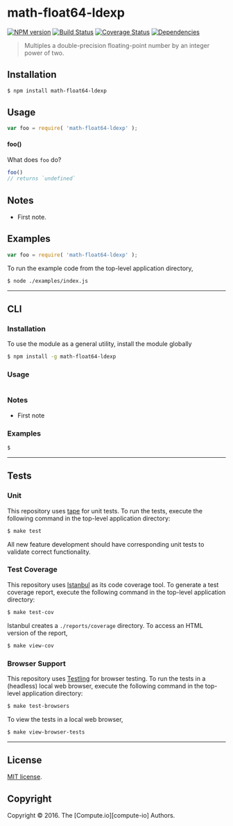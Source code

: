 math-float64-ldexp
===
[![NPM version][npm-image]][npm-url] [![Build Status][build-image]][build-url] [![Coverage Status][coverage-image]][coverage-url] [![Dependencies][dependencies-image]][dependencies-url]

> Multiples a double-precision floating-point number by an integer power of two.


## Installation

``` bash
$ npm install math-float64-ldexp
```


## Usage

``` javascript
var foo = require( 'math-float64-ldexp' );
```

#### foo()

What does `foo` do?

``` javascript
foo()
// returns `undefined`
```


## Notes

*	First note.


## Examples

``` javascript
var foo = require( 'math-float64-ldexp' );
```

To run the example code from the top-level application directory,

``` bash
$ node ./examples/index.js
```


---
## CLI

### Installation

To use the module as a general utility, install the module globally

``` bash
$ npm install -g math-float64-ldexp
```


### Usage

``` bash

```


### Notes

* 	First note


### Examples

``` bash
$
```


---
## Tests

### Unit

This repository uses [tape][tape] for unit tests. To run the tests, execute the following command in the top-level application directory:

``` bash
$ make test
```

All new feature development should have corresponding unit tests to validate correct functionality.


### Test Coverage

This repository uses [Istanbul][istanbul] as its code coverage tool. To generate a test coverage report, execute the following command in the top-level application directory:

``` bash
$ make test-cov
```

Istanbul creates a `./reports/coverage` directory. To access an HTML version of the report,

``` bash
$ make view-cov
```


### Browser Support

This repository uses [Testling][testling] for browser testing. To run the tests in a (headless) local web browser, execute the following command in the top-level application directory:

``` bash
$ make test-browsers
```

To view the tests in a local web browser,

``` bash
$ make view-browser-tests
```

<!-- [![browser support][browsers-image]][browsers-url] -->


---
## License

[MIT license](http://opensource.org/licenses/MIT).


## Copyright

Copyright &copy; 2016. The [Compute.io][compute-io] Authors.


[npm-image]: http://img.shields.io/npm/v/math-float64-ldexp.svg
[npm-url]: https://npmjs.org/package/math-float64-ldexp

[build-image]: http://img.shields.io/travis/math-io/float64-ldexp/master.svg
[build-url]: https://travis-ci.org/math-io/float64-ldexp

[coverage-image]: https://img.shields.io/codecov/c/github/math-io/float64-ldexp/master.svg
[coverage-url]: https://codecov.io/github/math-io/float64-ldexp?branch=master

[dependencies-image]: http://img.shields.io/david/math-io/float64-ldexp.svg
[dependencies-url]: https://david-dm.org/math-io/float64-ldexp

[dev-dependencies-image]: http://img.shields.io/david/dev/math-io/float64-ldexp.svg
[dev-dependencies-url]: https://david-dm.org/dev/math-io/float64-ldexp

[github-issues-image]: http://img.shields.io/github/issues/math-io/float64-ldexp.svg
[github-issues-url]: https://github.com/math-io/float64-ldexp/issues

[tape]: https://github.com/substack/tape
[istanbul]: https://github.com/gotwarlost/istanbul
[testling]: https://ci.testling.com
